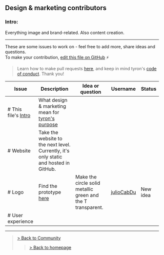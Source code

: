## Design & marketing contributors
### Intro:
Everything image and brand-related. Also content creation.

---

These are some issues to work on - feel free to add more, share ideas and questions.  
To make your contribution, [edit this file on GitHub](https://github.com/tyronNetwork/tyron/blob/master/community/contributors/design&marketing.md) :zap:

> Learn how to make pull requests [here](https://github.com/tyronNetwork/tyron/blob/master/CONTRIBUTING.md), and keep in mind tyron's [code of conduct](https://github.com/tyronNetwork/tyron/blob/master/CODE_OF_CONDUCT.md). Thank you!

| Issue | Description | Idea or question | Username | Status |
|---|---|---|---|---|
|# This file's [Intro](#intro) | What design & marketing mean for [tyron's purpose](https://www.tyron.network/#the-purpose-of-tyron)|
|# Website | Take the website to the next level. Currently, it's only static and hosted in GitHub.|
|# Logo | Find the prototype [here](https://github.com/julioCabDu/tyron/tree/master/images) | Make the circle solid metallic green and the T transparent.| [julioCabDu](https://github.com/julioCabDu/) | New idea |
|# User experience |

---

> <a href="/community"> > Back to Community </a>
>> <a href="/"> > Back to homepage </a>
